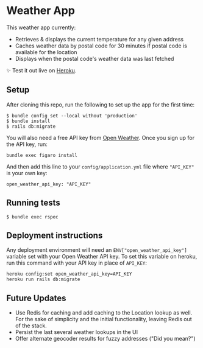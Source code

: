 # Weather App

This weather app currently:
* Retrieves & displays the current temperature for any given address
* Caches weather data by postal code for 30 minutes if postal code is available for the location
* Displays when the postal code's weather data was last fetched

:sparkles: Test it out live on [Heroku](https://vast-forest-92948.herokuapp.com/).

## Setup

After cloning this repo, run the following to set up the app for the first time:
```
$ bundle config set --local without 'production'
$ bundle install
$ rails db:migrate
```

You will also need a free API key from [Open Weather](https://openweathermap.org/).
Once you sign up for the API key, run:
```
bundle exec figaro install
```

And then add this line to your `config/application.yml` file where `"API_KEY"` is your own key:
```
open_weather_api_key: "API_KEY"
```

## Running tests

```
$ bundle exec rspec
```

## Deployment instructions
Any deployment environment will need an `ENV["open_weather_api_key"]` variable set with your Open Weather API key. To set this variable on heroku, run this command with your API key in place of `API_KEY`:

```
heroku config:set open_weather_api_key=API_KEY
heroku run rails db:migrate
```

## Future Updates
* Use Redis for caching and add caching to the Location lookup as well. For the sake of simplicity and the initial functionality, leaving Redis out of the stack.
* Persist the last several weather lookups in the UI
* Offer alternate geocoder results for fuzzy addresses ("Did you mean?")